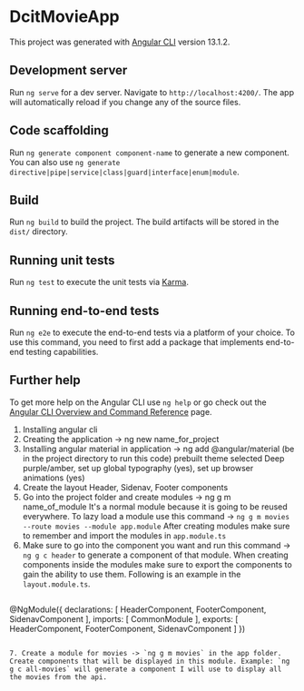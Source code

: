# DcitMovieApp

This project was generated with [Angular CLI](https://github.com/angular/angular-cli) version 13.1.2.

## Development server

Run `ng serve` for a dev server. Navigate to `http://localhost:4200/`. The app will automatically reload if you change any of the source files.

## Code scaffolding

Run `ng generate component component-name` to generate a new component. You can also use `ng generate directive|pipe|service|class|guard|interface|enum|module`.

## Build

Run `ng build` to build the project. The build artifacts will be stored in the `dist/` directory.

## Running unit tests

Run `ng test` to execute the unit tests via [Karma](https://karma-runner.github.io).

## Running end-to-end tests

Run `ng e2e` to execute the end-to-end tests via a platform of your choice. To use this command, you need to first add a package that implements end-to-end testing capabilities.

## Further help

To get more help on the Angular CLI use `ng help` or go check out the [Angular CLI Overview and Command Reference](https://angular.io/cli) page.

1. Installing angular cli
2. Creating the application -> ng new name_for_project
3. Installing angular material in application -> ng add @angular/material (be in the project directory to run this code) prebuilt theme selected Deep purple/amber, set up global typography (yes), set up browser animations (yes)
4. Create the layout Header, Sidenav, Footer components
5. Go into the project folder and create modules -> ng g m name_of_module
	It's a normal module because it is going to be reused everywhere.
	To lazy load a module use this command -> `ng g m movies --route movies --module app.module`
	After creating modules make sure to remember and import the modules in `app.module.ts`
6. Make sure to go into the component you want and run this command -> `ng g c header` to generate a component of that module.
	When creating components inside the modules make sure to export the components to gain the ability to use them. Following is an example in the `layout.module.ts`.
	```typescript
@NgModule({
	declarations: [
		HeaderComponent,
		FooterComponent,
		SidenavComponent
	],
	imports: [
		CommonModule
	],
	exports: [
		HeaderComponent,
		FooterComponent,
		SidenavComponent
	]
})
```

7. Create a module for movies -> `ng g m movies` in the app folder. Create components that will be displayed in this module. Example: `ng g c all-movies` will generate a component I will use to display all the movies from the api.
